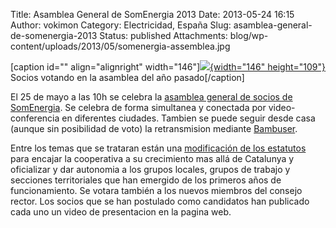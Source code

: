 Title: Asamblea General de SomEnergia 2013
Date: 2013-05-24 16:15
Author: vokimon
Category: Electricidad, España
Slug: asamblea-general-de-somenergia-2013
Status: published
Attachments: blog/wp-content/uploads/2013/05/somenergia-assemblea.jpg

\[caption id="" align="alignright" width="146"\][![]({static}blog/wp-content/uploads/2013/05/somenergia-assemblea.jpg){width="146" height="109"}]({static}blog/wp-content/uploads/2013/05/somenergia-assemblea.jpg) Socios votando en la asamblea del año pasado\[/caption\]

El 25 de mayo a las 10h se celebra la [asamblea general de socios de SomEnergia](http://www.somenergia.coop/assemblea-general-2013). Se celebra de forma simultanea y conectada por video-conferencia en diferentes ciudades. Tambien se puede seguir desde casa (aunque sin posibilidad de voto) la retransmision mediante [Bambuser](http://bambuser.com/channel/somenergia).

Entre los temas que se trataran están una [modificación de los estatutos]('https://www.somenergia.coop/images/7%20Estatuts%20modificacio%20CAT.pdf) para encajar la cooperativa a su crecimiento mas allá de Catalunya y oficializar y dar autonomia a los grupos locales, grupos de trabajo y secciones territoriales que han emergido de los primeros años de funcionamiento. Se votara también a los nuevos miembros del consejo rector. Los socios que se han postulado como candidatos han publicado cada uno un video de presentacion en la pagina web.
